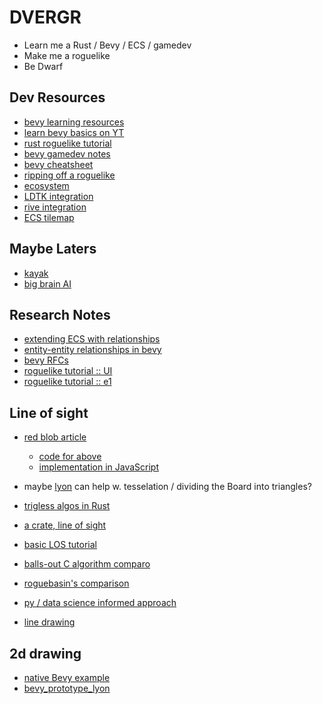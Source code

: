 # DVERGR

- Learn me a Rust / Bevy / ECS / gamedev
- Make me a roguelike
- Be Dwarf

## Dev Resources
- [bevy learning resources](https://bevyengine.org/assets/)
- [learn bevy basics on YT](https://www.youtube.com/playlist?list=PLVnntJRoP85JHGX7rGDu6LaF3fmDDbqyd)
- [rust roguelike tutorial](https://bfnightly.bracketproductions.com/chapter_1.html)
- [bevy gamedev notes](https://taintedcoders.com)
- [bevy cheatsheet](https://bevy-cheatbook.github.io)
- [ripping off a roguelike](https://github.com/64kramsystem/learn_bevy_ecs_by_ripping_off-code/tree/master)
- [ecosystem](https://arewegameyet.rs/#ecosystem)
- [LDTK integration](https://github.com/Trouv/bevy_ecs_ldtk)
- [rive integration](https://github.com/rive-app/rive-bevy)
- [ECS tilemap](https://github.com/StarArawn/bevy_ecs_tilemap)


## Maybe Laters
- [kayak](https://github.com/StarArawn/kayak_ui)
- [big brain AI](https://crates.io/crates/big-brain)

## Research Notes
- [extending ECS with relationships](https://ajmmertens.medium.com/building-games-in-ecs-with-entity-relationships-657275ba2c6c)
- [entity-entity relationships in bevy](https://github.com/bevyengine/bevy/issues/3742)
- [bevy RFCs](https://github.com/bevyengine/rfcs/tree/main/rfcs)
- [roguelike tutorial :: UI](https://maciejglowka.com/blog/bevy-roguelike-tutorial-devlog-part-8-deck-ui/)
- [roguelike tutorial :: e1](https://maciejglowka.com/blog/bevy-roguelike-tutorial-devlog-part-1/)

## Line of sight
- [red blob article](https://www.redblobgames.com/articles/visibility/)
  - [code for above](https://www.redblobgames.com/articles/visibility/Visibility.hx)
  - [implementation in JavaScript](https://github.com/Silverwolf90/2d-visibility/tree/master/src)
- maybe [lyon](https://docs.rs/lyon/latest/lyon/) can help w. tesselation / dividing the Board into triangles?
- [trigless algos in Rust](https://basstabs.github.io/2d-line-of-sight/Introduction.html)
- [a crate, line of sight](https://crates.io/crates/line_of_sight)
- [basic LOS tutorial](https://journal.stuffwithstuff.com/2015/09/07/what-the-hero-sees/)
- [balls-out C algorithm comparo](http://www.adammil.net/blog/v125_roguelike_vision_algorithms.html)
- [roguebasin's comparison](https://www.roguebasin.com/index.php/Comparative_study_of_field_of_view_algorithms_for_2D_grid_based_worlds)
- [py / data science informed approach](https://towardsdatascience.com/a-quick-and-clear-look-at-grid-based-visibility-bf63769fbc78)

- [line drawing](https://www.redblobgames.com/grids/line-drawing/)

## 2d drawing
- [native Bevy example](https://bevyengine.org/examples/2D%20Rendering/2d-shapes/)
- [bevy_prototype_lyon](https://github.com/Nilirad/bevy_prototype_lyon)


